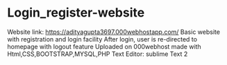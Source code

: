 # Login_register-website
Website link: https://adityagupta3697.000webhostapp.com/
Basic website with registration and login facility
After login, user is re-directed to homepage with logout feature
Uploaded on 000webhost
made with Html,CSS,BOOTSTRAP,MYSQL,PHP
Text Editor: sublime Text 2
